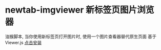 # newtab-imgviewer 新标签页图片浏览器

油猴脚本, 当你使用新标签页打开图片时, 使用一个图片查看器替代原生页面
基于 Viewer.js
[点击安装](https://github.com/cuicui-V5/newTab-ImageViewer/raw/master/main.user.js)
